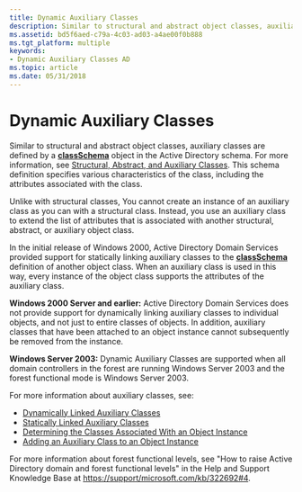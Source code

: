 ```yaml
---
title: Dynamic Auxiliary Classes
description: Similar to structural and abstract object classes, auxiliary classes are defined by a classSchema object in the Active Directory schema.
ms.assetid: bd5f6aed-c79a-4c03-ad03-a4ae00f0b888
ms.tgt_platform: multiple
keywords:
- Dynamic Auxiliary Classes AD
ms.topic: article
ms.date: 05/31/2018
---
```


# Dynamic Auxiliary Classes

Similar to structural and abstract object classes, auxiliary classes are defined by a [**classSchema**](https://docs.microsoft.com/windows/desktop/ADSchema/c-classschema) object in the Active Directory schema. For more information, see [Structural, Abstract, and Auxiliary Classes](structural-abstract-and-auxiliary-classes.md). This schema definition specifies various characteristics of the class, including the attributes associated with the class.

Unlike with structural classes, You cannot create an instance of an auxiliary class as you can with a structural class. Instead, you use an auxiliary class to extend the list of attributes that is associated with another structural, abstract, or auxiliary object class.

In the initial release of Windows 2000, Active Directory Domain Services provided support for statically linking auxiliary classes to the [**classSchema**](https://docs.microsoft.com/windows/desktop/ADSchema/c-classschema) definition of another object class. When an auxiliary class is used in this way, every instance of the object class supports the attributes of the auxiliary class.

**Windows 2000 Server and earlier:** Active Directory Domain Services does not provide support for dynamically linking auxiliary classes to individual objects, and not just to entire classes of objects. In addition, auxiliary classes that have been attached to an object instance cannot subsequently be removed from the instance.

**Windows Server 2003:** Dynamic Auxiliary Classes are supported when all domain controllers in the forest are running Windows Server 2003 and the forest functional mode is Windows Server 2003.

For more information about auxiliary classes, see:

-   [Dynamically Linked Auxiliary Classes](dynamically-linked-auxiliary-classes.md)
-   [Statically Linked Auxiliary Classes](statically-linked-auxiliary-classes.md)
-   [Determining the Classes Associated With an Object Instance](determining-the-classes-associated-with-an-object-instance.md)
-   [Adding an Auxiliary Class to an Object Instance](adding-an-auxiliary-class-to-an-object-instance.md)

For more information about forest functional levels, see "How to raise Active Directory domain and forest functional levels" in the Help and Support Knowledge Base at [https://support/microsoft.com/kb/322692\#4](https://go.microsoft.com/fwlink/p/?linkid=83980).

 

 




